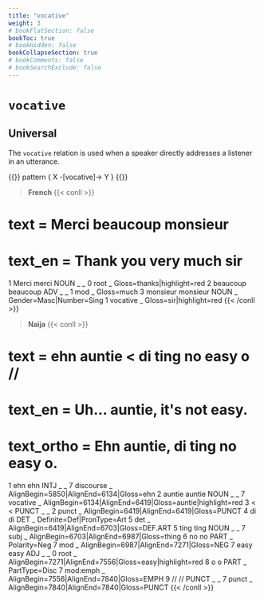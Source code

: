 ```yaml
---
title: "vocative"
weight: 3
# bookFlatSection: false
bookToc: true
# bookHidden: false
bookCollapseSection: true
# bookComments: false
# bookSearchExclude: false
---
```


# `vocative`

## Universal

The `vocative` relation is used when a speaker directly addresses a listener in an utterance.

{{<grew >}}
pattern { X -[vocative]-> Y }
{{</grew>}}

> __French__
{{< conll >}}
# text = Merci beaucoup monsieur
# text_en = Thank you very much sir
1	Merci	merci	NOUN	_	_	0	root	_	Gloss=thanks|highlight=red
2	beaucoup	beaucoup	ADV	_	_	1	mod	_	Gloss=much
3	monsieur	monsieur	NOUN	_	Gender=Masc|Number=Sing	1	vocative	_	Gloss=sir|highlight=red
{{< /conll >}}


> __Naija__
{{< conll >}}
# text = ehn auntie < di ting no easy o //
# text_en = Uh... auntie, it's not easy.
# text_ortho = Ehn auntie, di ting no easy o.
1	ehn	ehn	INTJ	_	_	7	discourse	_	AlignBegin=5850|AlignEnd=6134|Gloss=ehn
2	auntie	auntie	NOUN	_	_	7	vocative	_	AlignBegin=6134|AlignEnd=6419|Gloss=auntie|highlight=red
3	<	<	PUNCT	_	_	2	punct	_	AlignBegin=6419|AlignEnd=6419|Gloss=PUNCT
4	di	di	DET	_	Definite=Def|PronType=Art	5	det	_	AlignBegin=6419|AlignEnd=6703|Gloss=DEF.ART
5	ting	ting	NOUN	_	_	7	subj	_	AlignBegin=6703|AlignEnd=6987|Gloss=thing
6	no	no	PART	_	Polarity=Neg	7	mod	_	AlignBegin=6987|AlignEnd=7271|Gloss=NEG
7	easy	easy	ADJ	_	_	0	root	_	AlignBegin=7271|AlignEnd=7556|Gloss=easy|highlight=red
8	o	o	PART	_	PartType=Disc	7	mod:emph	_	AlignBegin=7556|AlignEnd=7840|Gloss=EMPH
9	//	//	PUNCT	_	_	7	punct	_	AlignBegin=7840|AlignEnd=7840|Gloss=PUNCT
{{< /conll >}}








